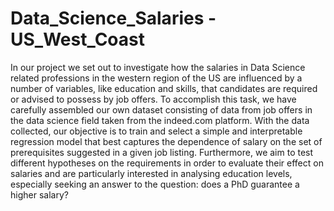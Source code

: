 # Data_Science_Salaries - US_West_Coast
In our project we set out to investigate how the salaries in Data Science related professions
in the western region of the US are influenced by a number of variables, like education
and skills, that candidates are required or advised to possess by job offers. To accomplish
this task, we have carefully assembled our own dataset consisting of data from job offers
in the data science field taken from the indeed.com platform. With the data collected,
our objective is to train and select a simple and interpretable regression model that best
captures the dependence of salary on the set of prerequisites suggested in a given job listing.
Furthermore, we aim to test different hypotheses on the requirements in order to evaluate
their effect on salaries and are particularly interested in analysing education levels, especially
seeking an answer to the question: does a PhD guarantee a higher salary?
